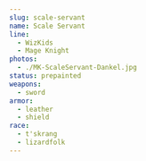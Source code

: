 ```yaml
---
slug: scale-servant
name: Scale Servant
line:
  - WizKids
  - Mage Knight
photos:
  - ./MK-ScaleServant-Dankel.jpg
status: prepainted
weapons:
  - sword
armor:
  - leather
  - shield
race:
  - t'skrang
  - lizardfolk
---
```

